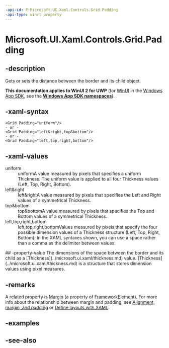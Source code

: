 ```yaml
---
-api-id: P:Microsoft.UI.Xaml.Controls.Grid.Padding
-api-type: winrt property
---
```


<!-- Property syntax
public Windows.UI.Xaml.Thickness Padding { get;  set; }
-->

# Microsoft.UI.Xaml.Controls.Grid.Padding

## -description
Gets or sets the distance between the border and its child object.

**This documentation applies to WinUI 2 for UWP** (for [WinUI](/windows/apps/winui/winui3/) in the [Windows App SDK](/windows/apps/windows-app-sdk/), see the **[Windows App SDK namespaces](/windows/windows-app-sdk/api/winrt/)**).

## -xaml-syntax
```xaml
<Grid Padding="uniform"/>
- or -
<Grid Padding="left&right,top&bottom"/>
- or -
<Grid Padding="left,top,right,bottom"/>

```


## -xaml-values
<dl><dt>uniform</dt><dd>uniformA value measured by pixels that specifies a uniform Thickness. The uniform value is applied to all four Thickness values (Left, Top, Right, Bottom).</dd>
<dt>left&amp;right</dt><dd>left&amp;rightA value measured by pixels that specifies the Left and Right values of a symmetrical Thickness.</dd>
<dt>top&amp;bottom</dt><dd>top&amp;bottomA value measured by pixels that specifies the Top and Bottom values of a symmetrical Thickness.</dd>
<dt>left,top,right,bottom</dt><dd>left,top,right,bottomValues measured by pixels that specify the four possible dimension values of a Thickness structure (Left, Top, Right, Bottom). In the XAML syntaxes shown, you can use a space rather than a comma as the delimiter between values.</dd>
</dl>
## -property-value
The dimensions of the space between the border and its child as a [Thickness](../microsoft.ui.xaml/thickness.md) value. [Thickness](../microsoft.ui.xaml/thickness.md) is a structure that stores dimension values using pixel measures.

## -remarks
A related property is [Margin](../microsoft.ui.xaml/frameworkelement_margin.md) (a property of [FrameworkElement](../microsoft.ui.xaml/frameworkelement.md)). For more info about the relationship between margin and padding, see [Alignment, margin, and padding](/windows/uwp/layout/alignment-margin-padding) or [Define layouts with XAML](/windows/uwp/layout/layouts-with-xaml).

## -examples

## -see-also
